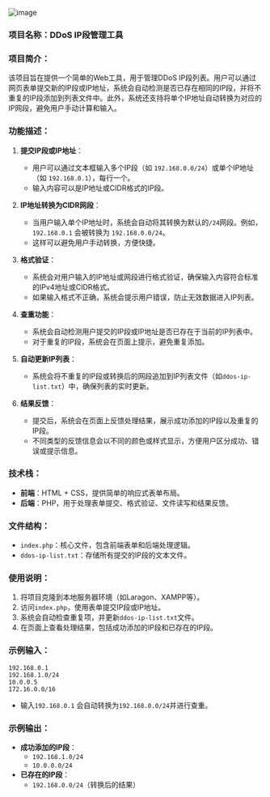 ![image](https://github.com/user-attachments/assets/971eaa8e-f064-49b7-a84e-9f3317a63789)

### 项目名称：DDoS IP段管理工具

### 项目简介：
该项目旨在提供一个简单的Web工具，用于管理DDoS IP段列表。用户可以通过网页表单提交新的IP段或IP地址，系统会自动检测是否已存在相同的IP段，并将不重复的IP段添加到列表文件中。此外，系统还支持将单个IP地址自动转换为对应的IP网段，避免用户手动计算和输入。

### 功能描述：

1. **提交IP段或IP地址**：
   - 用户可以通过文本框输入多个IP段（如 `192.168.0.0/24`）或单个IP地址（如 `192.168.0.1`），每行一个。
   - 输入内容可以是IP地址或CIDR格式的IP段。

2. **IP地址转换为CIDR网段**：
   - 当用户输入单个IP地址时，系统会自动将其转换为默认的`/24`网段。例如，`192.168.0.1` 会被转换为 `192.168.0.0/24`。
   - 这样可以避免用户手动转换，方便快捷。

3. **格式验证**：
   - 系统会对用户输入的IP地址或网段进行格式验证，确保输入内容符合标准的IPv4地址或CIDR格式。
   - 如果输入格式不正确，系统会提示用户错误，防止无效数据进入IP列表。

4. **查重功能**：
   - 系统会自动检测用户提交的IP段或IP地址是否已存在于当前的IP列表中。
   - 对于重复的IP段，系统会在页面上提示，避免重复添加。

5. **自动更新IP列表**：
   - 系统会将不重复的IP段或转换后的网段追加到IP列表文件（如`ddos-ip-list.txt`）中，确保列表的实时更新。

6. **结果反馈**：
   - 提交后，系统会在页面上反馈处理结果，展示成功添加的IP段以及重复的IP段。
   - 不同类型的反馈信息会以不同的颜色或样式显示，方便用户区分成功、错误或提示信息。

### 技术栈：
- **前端**：HTML + CSS，提供简单的响应式表单布局。
- **后端**：PHP，用于处理表单提交、格式验证、文件读写和结果反馈。

### 文件结构：
- `index.php`：核心文件，包含前端表单和后端处理逻辑。
- `ddos-ip-list.txt`：存储所有提交的IP段的文本文件。

### 使用说明：

1. 将项目克隆到本地服务器环境（如Laragon、XAMPP等）。
2. 访问`index.php`，使用表单提交IP段或IP地址。
3. 系统会自动检查重复项，并更新`ddos-ip-list.txt`文件。
4. 在页面上查看处理结果，包括成功添加的IP段和已存在的IP段。

### 示例输入：
```
192.168.0.1
192.168.1.0/24
10.0.0.5
172.16.0.0/16
```

- 输入`192.168.0.1` 会自动转换为`192.168.0.0/24`并进行查重。

### 示例输出：
- **成功添加的IP段**：
  - `192.168.1.0/24`
  - `10.0.0.0/24`
- **已存在的IP段**：
  - `192.168.0.0/24`（转换后的结果）
